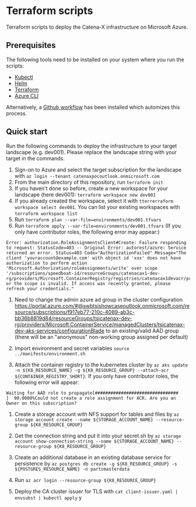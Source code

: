 # Terraform scripts

Terraform scripts to deploy the Catena-X infrastructure on Microsoft Azure.

## Prerequisites

The following tools need to be installed on your system where you run the scripts:
- [Kubectl](https://kubernetes.io/docs/tasks/tools/)
- [Helm](https://helm.sh/docs/intro/install/)
- [Terraform](https://learn.hashicorp.com/tutorials/terraform/install-cli)
- [Azure CLI](https://docs.microsoft.com/en-us/cli/azure/install-azure-cli)

Alternatively, a [Github workflow](../../.github/workflows.terraform.yml) has been installed which automizes this process.
  
## Quick start

Run the following commands to deploy the infrastructure to your target landscape (e.g. dev001). Please replace the landscape string with your target in the commands.

1. Sign-on to Azure and select the target subscription for the landscape with `az login --tenant catenaxpocoutlook.onmicrosoft.com`
1. From the main directory of this repository, run `terraform init`
1. If you haven't done so before, create a new workspace for your landscape (here dev001): `terraform workspace new dev001`
1. If you already created the workspace, select it with `tterrerraform workspace select dev001`. You can list your existing workspaces with `terraform workspace list`
1. Run `terraform plan --var-file=environments/dev001.tfvars`
1. Run `terraform apply --var-file=environments/dev001.tfvars` (If you only have contributor roles, the following error may appear:)

```
Error: authorization.RoleAssignmentsClient#Create: Failure responding to request: StatusCode=403 -- Original Error: autorest/azure: Service returned an error. Status=403 Code="AuthorizationFailed" Message="The client 'youraccount@example.com' with object id 'xxx' does not have authorization to perform action 'Microsoft.Authorization/roleAssignments/write' over scope '/subscriptions/speedboat-id/resourceGroups/catenacax1-dev-rg/providers/Microsoft.ContainerRegistry/registries/catenacax1devacr/providers/Microsoft.Authorization/roleAssignments/roleId' or the scope is invalid. If access was recently granted, please refresh your credentials."
```

1. Need to change the admin azure ad group in the cluster configuration https://portal.azure.com/#@swbtsishowcaseoutlook.onmicrosoft.com/resource/subscriptions/f917eb77-210c-4089-ab3c-bb36b8819d84/resourceGroups/tsicatenax-dev-rg/providers/Microsoft.ContainerService/managedClusters/tsicatenax-dev-aks-services/configurationBlade to an existing/valid AAD group (there will be an "anonymous" non-working group assigned per default)

1. Import environment and secret variables `source ../manifests/environment.sh`

1. Attach the container registry to the kubernetes cluster by `az aks update -n ${K8_RESOURCE_NAME} -g ${K8_RESOURCE_GROUP} --attach-acr ${CONTAINER_REGISTRY_SHORT}`. If you only have contributor roles, the following error will appear:

```
Waiting for AAD role to propagate[################################    ]  90.0000%Could not create a role assignment for ACR. Are you an Owner on this subscription?
```

1. Create a storage account with NFS support for tables and files by `az storage account create --name ${STORAGE_ACCOUNT_NAME} --resource-group ${K8_RESOURCE_GROUP}`
1. Get the connection string and put it into your secret.sh by `az storage account show-connection-string --name ${STORAGE_ACCOUNT_NAME} --resource-group ${K8_RESOURCE_GROUP}`
1. Create an additional database in an existing database service for persistence by `az postgres db create -g ${K8_RESOURCE_GROUP} -s ${POSTGRES_RESOURCE_NAME} -n partsmasterdata` 
1. Run `az acr login --resource-group ${K8_RESOURCE_GROUP}`

1. Deploy the CA cluster issuer for TLS with `cat client-issuer.yaml | envsubst | kubectl apply`
y